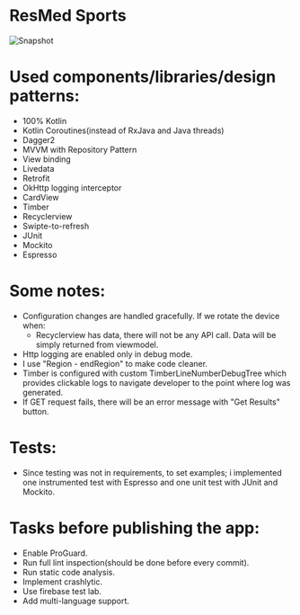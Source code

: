 # ResMed Sports

![Snapshot](https://i.imgur.com/sbGB2qml.png)


# Used components/libraries/design patterns:

- 100% Kotlin
- Kotlin Coroutines(instead of RxJava and Java threads)
- Dagger2
- MVVM with Repository Pattern
- View binding
- Livedata
- Retrofit
- OkHttp logging interceptor
- CardView
- Timber
- Recyclerview
- Swipte-to-refresh
- JUnit
- Mockito
- Espresso

# Some notes:

- Configuration changes are handled gracefully. If we rotate the device when:
  - Recyclerview has data, there will not be any API call. Data will be simply returned from viewmodel.
- Http logging are enabled only in debug mode.
- I use "Region - endRegion" to make code cleaner.
- Timber is configured with custom TimberLineNumberDebugTree which provides clickable logs to navigate developer to the point where log was generated.
- If GET request fails, there will be an error message with "Get Results" button.


# Tests:
- Since testing was not in requirements, to set examples; i implemented one instrumented test with Espresso and one unit test with JUnit and Mockito.

# Tasks before publishing the app:
- Enable ProGuard.
- Run full lint inspection(should be done before every commit).
- Run static code analysis.
- Implement crashlytic.
- Use firebase test lab.
- Add multi-language support.

